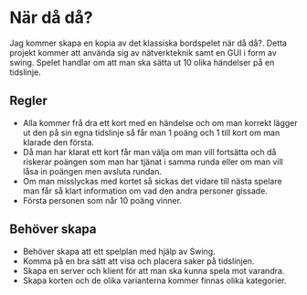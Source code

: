 # När då då?
Jag kommer skapa en kopia av det klassiska bordspelet när då då?. 
Detta projekt kommer att använda sig av nätverkteknik samt en GUI i form av swing. 
Spelet handlar om att man ska sätta ut 10 olika händelser på en tidslinje.

## Regler
- Alla kommer frå dra ett kort med en händelse och om man korrekt lägger ut den på sin egna tidslinje så får man 1 poäng och 1 till kort om man klarade den första. 
- Då man har klarat ett kort får man välja om man vill fortsätta och då riskerar poängen som man har tjänat i samma runda eller om man vill låsa in poängen men avsluta rundan. 
- Om man misslyckas med kortet så sickas det vidare till nästa spelare man får så klart information om vad den andra personer gissade. 
- Första personen som når 10 poäng vinner. 

## Behöver skapa
- Behöver skapa att ett spelplan med hjälp av Swing.
- Komma på en bra sätt att visa och placera saker på tidslinjen.
- Skapa en server och klient för att man ska kunna spela mot varandra.
- Skapa korten och de olika varianterna kommer finnas olika kategorier.
